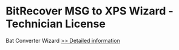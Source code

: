 # BitRecover MSG to XPS Wizard - Technician License
Bat Converter Wizard
[>> Detailed information](https://secure.shareit.com/shareit/product.html?productid=300954700&affiliateid=200057808)